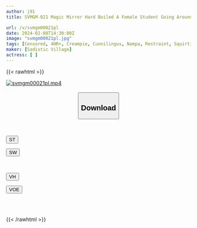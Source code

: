 ```yaml
---
author: j91
title: SVMGM-021 Magic Mirror Hard Boiled A Female Student Going Around Town Is Tied Up With Her Pussy Exposed And Made To Cum Over And Over Again And Squirts! An Amateur Girl Who Can’t Stop Feeling The Pleasure For The First Time In Her Life Can’t Refuse Continuous Vaginal Cum Shot When He Shows Off His Big Dick! Facial Cumshot & Creampie For Everyone! Total Of 15 Shots! 6

url: /v/svmgm00021pl
date: 2024-02-08T14:30:00Z
image: "svmgm00021pl.jpg"
tags: [Censored, 4HR+, Creampie, Cunnilingus, Nampa, Restraint, Squirting, Vibe]
maker: [Sadistic Village]
actress: [ ]
---
```



{{< rawhtml >}}

<div class="video" data-videoid="49yjLDPYp3iKYzz">
    <a href="javascript:;">
        <img src="/v/svmgm00021pl/svmgm00021pl.jpg" width="WIDTH" height="HEIGHT" alt="svmgm00021pl.mp4" loading="lazy">
    </a>
</div>

<script type="text/javascript" src="https://j91.asia/asset/on-demand-st.js"></script>

<br>
  <link rel="stylesheet" href="https://j91.asia/asset/bs5.css">
  
  <center>
  <button class="btn btn-primary" type="button" data-bs-toggle="collapse" data-bs-target=".multi-collapse" aria-expanded="false" aria-controls="multiCollapseExample1 multiCollapseExample2"><h2>Download</h2></button></center>
</p>
<div class="row">
  <div class="col">
    <div class="collapse multi-collapse" id="multiCollapseExample1">
      <div class="card card-body">
	      	      <br>
<div class="buttons">  
<p><a href="https://streamtape.to/v/49yjLDPYp3iKYzz" target="_blank"><button class="btn-hover color-3"><i class="fa fa-download"></i> ST</button></a></p>
<p><a href="https://cdnwish.com/w9uz7hjdf7z4" target="_blank"><button class="btn-hover color-2"><i class="fa fa-download"></i> SW</button></a></p></div>
    </div>
  </div>
</div>
  <div class="col">
    <div class="collapse multi-collapse" id="multiCollapseExample2">
      <div class="card card-body">
	      <br>
<div class="buttons">
<p><a href="https://vidhidepro.com/f/q4ghv2uywlt4" target="_blank"><button class="btn-hover color-9"><i class="fa fa-download"></i> VH</button></a></p>
<p><a href="https://voe.sx/h4cyy228fi42"><button class="btn-hover color-8"><i class="fa fa-download"></i> VOE</button></a></p></div>
<br><br>
      </div>
    </div>
  </div>
</div>

{{< /rawhtml >}}